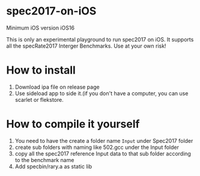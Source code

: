 # spec2017-on-iOS
Minimum iOS version iOS16

This is only an experimental playground to run spec2017 on iOS. It supports all the specRate2017 Interger Benchmarks. Use at your own risk!

# How to install
1. Download ipa file on release page
2. Use sideload app to side it.(if you don't have a computer, you can use scarlet or flekstore.

# How to compile it yourself
1. You need to have the create a folder name ``Input`` under Spec2017 folder
2. create sub folders with naming like 502.gcc under the Input folder
3. copy all the spec2017 reference Input data to that sub folder according to the benchmark name
4. Add specbin/rary.a as static lib
